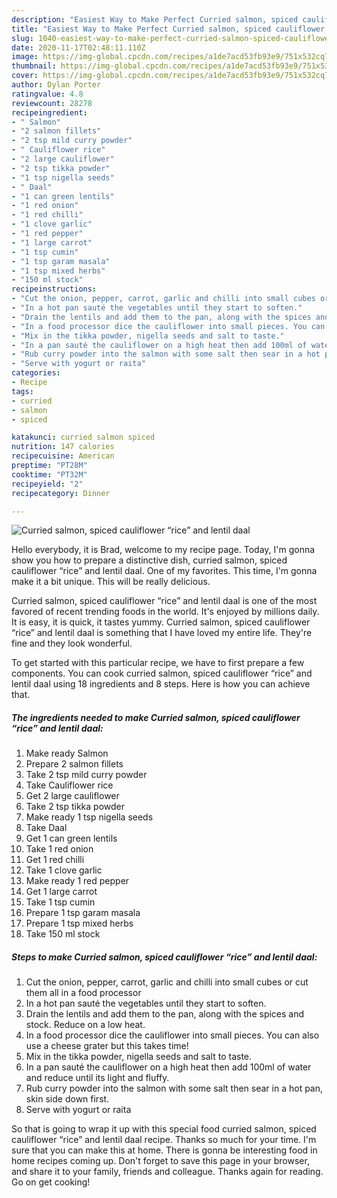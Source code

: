 ```yaml
---
description: "Easiest Way to Make Perfect Curried salmon, spiced cauliflower “rice” and lentil daal"
title: "Easiest Way to Make Perfect Curried salmon, spiced cauliflower “rice” and lentil daal"
slug: 1040-easiest-way-to-make-perfect-curried-salmon-spiced-cauliflower-rice-and-lentil-daal
date: 2020-11-17T02:48:11.110Z
image: https://img-global.cpcdn.com/recipes/a1de7acd53fb93e9/751x532cq70/curried-salmon-spiced-cauliflower-rice-and-lentil-daal-recipe-main-photo.jpg
thumbnail: https://img-global.cpcdn.com/recipes/a1de7acd53fb93e9/751x532cq70/curried-salmon-spiced-cauliflower-rice-and-lentil-daal-recipe-main-photo.jpg
cover: https://img-global.cpcdn.com/recipes/a1de7acd53fb93e9/751x532cq70/curried-salmon-spiced-cauliflower-rice-and-lentil-daal-recipe-main-photo.jpg
author: Dylan Porter
ratingvalue: 4.8
reviewcount: 28278
recipeingredient:
- " Salmon"
- "2 salmon fillets"
- "2 tsp mild curry powder"
- " Cauliflower rice"
- "2 large cauliflower"
- "2 tsp tikka powder"
- "1 tsp nigella seeds"
- " Daal"
- "1 can green lentils"
- "1 red onion"
- "1 red chilli"
- "1 clove garlic"
- "1 red pepper"
- "1 large carrot"
- "1 tsp cumin"
- "1 tsp garam masala"
- "1 tsp mixed herbs"
- "150 ml stock"
recipeinstructions:
- "Cut the onion, pepper, carrot, garlic and chilli into small cubes or cut them all in a food processor"
- "In a hot pan sauté the vegetables until they start to soften."
- "Drain the lentils and add them to the pan, along with the spices and stock. Reduce on a low heat."
- "In a food processor dice the cauliflower into small pieces. You can also use a cheese grater but this takes time!"
- "Mix in the tikka powder, nigella seeds and salt to taste."
- "In a pan sauté the cauliflower on a high heat then add 100ml of water and reduce until its light and fluffy."
- "Rub curry powder into the salmon with some salt then sear in a hot pan, skin side down first."
- "Serve with yogurt or raita"
categories:
- Recipe
tags:
- curried
- salmon
- spiced

katakunci: curried salmon spiced 
nutrition: 147 calories
recipecuisine: American
preptime: "PT28M"
cooktime: "PT32M"
recipeyield: "2"
recipecategory: Dinner

---
```



![Curried salmon, spiced cauliflower “rice” and lentil daal](https://img-global.cpcdn.com/recipes/a1de7acd53fb93e9/751x532cq70/curried-salmon-spiced-cauliflower-rice-and-lentil-daal-recipe-main-photo.jpg)

Hello everybody, it is Brad, welcome to my recipe page. Today, I'm gonna show you how to prepare a distinctive dish, curried salmon, spiced cauliflower “rice” and lentil daal. One of my favorites. This time, I'm gonna make it a bit unique. This will be really delicious.



Curried salmon, spiced cauliflower “rice” and lentil daal is one of the most favored of recent trending foods in the world. It's enjoyed by millions daily. It is easy, it is quick, it tastes yummy. Curried salmon, spiced cauliflower “rice” and lentil daal is something that I have loved my entire life. They're fine and they look wonderful.


To get started with this particular recipe, we have to first prepare a few components. You can cook curried salmon, spiced cauliflower “rice” and lentil daal using 18 ingredients and 8 steps. Here is how you can achieve that.

<!--inarticleads1-->

##### The ingredients needed to make Curried salmon, spiced cauliflower “rice” and lentil daal:

1. Make ready  Salmon
1. Prepare 2 salmon fillets
1. Take 2 tsp mild curry powder
1. Take  Cauliflower rice
1. Get 2 large cauliflower
1. Take 2 tsp tikka powder
1. Make ready 1 tsp nigella seeds
1. Take  Daal
1. Get 1 can green lentils
1. Take 1 red onion
1. Get 1 red chilli
1. Take 1 clove garlic
1. Make ready 1 red pepper
1. Get 1 large carrot
1. Take 1 tsp cumin
1. Prepare 1 tsp garam masala
1. Prepare 1 tsp mixed herbs
1. Take 150 ml stock




<!--inarticleads2-->

##### Steps to make Curried salmon, spiced cauliflower “rice” and lentil daal:

1. Cut the onion, pepper, carrot, garlic and chilli into small cubes or cut them all in a food processor
1. In a hot pan sauté the vegetables until they start to soften.
1. Drain the lentils and add them to the pan, along with the spices and stock. Reduce on a low heat.
1. In a food processor dice the cauliflower into small pieces. You can also use a cheese grater but this takes time!
1. Mix in the tikka powder, nigella seeds and salt to taste.
1. In a pan sauté the cauliflower on a high heat then add 100ml of water and reduce until its light and fluffy.
1. Rub curry powder into the salmon with some salt then sear in a hot pan, skin side down first.
1. Serve with yogurt or raita




So that is going to wrap it up with this special food curried salmon, spiced cauliflower “rice” and lentil daal recipe. Thanks so much for your time. I'm sure that you can make this at home. There is gonna be interesting food in home recipes coming up. Don't forget to save this page in your browser, and share it to your family, friends and colleague. Thanks again for reading. Go on get cooking!
